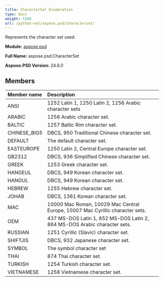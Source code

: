 ```yaml
---
title: CharacterSet Enumeration
type: docs
weight: 5160
url: /python-net/aspose.psd/characterset/
---
```


Represents the character set used.

**Module:** [aspose.psd](/psd/python-net/aspose.psd/)

**Full Name:** aspose.psd.CharacterSet

**Aspose.PSD Version:** 24.6.0

## **Members**
| **Member name** | **Description** |
| :- | :- |
| ANSI | 1252 Latin 1, 1250 Latin 2, 1256 Arabic character sets |
| ARABIC | 1256 Arabic character set. |
| BALTIC | 1257 Baltic Rim character set. |
| CHINESE_BIG5 | DBCS, 950 Traditional Chinese character set. |
| DEFAULT | The default character set. |
| EASTEUROPE | 1250 Latin 2, Central Europe character set. |
| GB2312 | DBCS, 936 Simplified Chinese character set. |
| GREEK | 1253 Greek character set. |
| HANGEUL | DBCS, 949 Korean character set. |
| HANGUL | DBCS, 949 Korean character set. |
| HEBREW | 1255 Hebrew character set. |
| JOHAB | DBCS, 1361 Korean character set. |
| MAC | 10000 Mac Roman, 10029 Mac Central Europe, 10007 Mac Cyrillic character sets. |
| OEM | 437 MS-DOS Latin 1, 852 MS-DOS Latin 2, 864 MS-DOS Arabic character sets. |
| RUSSIAN | 1251 Cyrillic (Slavic) character set. |
| SHIFTJIS | DBCS, 932 Japanese character set. |
| SYMBOL | The symbol character set |
| THAI | 874 Thai character set. |
| TURKISH | 1254 Turkish character set. |
| VIETNAMESE | 1258 Vietnamese character set. |
